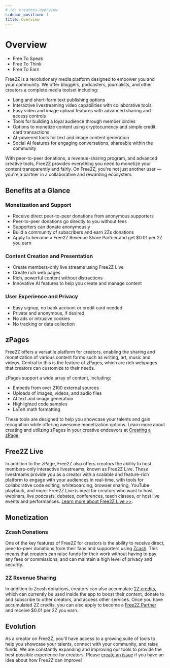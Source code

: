 ```yaml
---
# id: creators-overview
sidebar_position: 1
title: Overview
---
```


# Overview

- Free To Speak
- Free To Think
- Free To Earn

Free2Z is a revolutionary media platform designed to empower you and your community. We offer bloggers, podcasters, journalists, and other creators a complete media toolset including:

- Long and short-form text publishing options
- Interactive livestreaming video capabilities with collaborative tools
- Easy video and image upload features with advanced sharing and access controls
- Tools for building a loyal audience through member circles
- Options to monetize content using cryptocurrency and simple credit card transactions
- AI-powered tools for text and image content generation
- Social AI features for engaging conversations, shareable within the community

With peer-to-peer donations, a revenue-sharing program, and advanced creative tools, Free2Z provides everything you need to monetize your content transparently and fairly. On Free2Z, you're not just another user — you're a partner in a collaborative and rewarding ecosystem.


## Benefits at a Glance

### Monetization and Support

- Receive direct peer-to-peer donations from anonymous supporters
- Peer-to-peer donations go directly to you without fees
- Supporters can donate anonymously
- Build a community of subscribers and earn 2Zs donations
- Apply to become a Free2Z Revenue Share Partner and get $0.01 per 2Z you earn

### Content Creation and Presentation

- Create members-only live streams using Free2Z Live
- Create rich web pages
- Rich, powerful content without distractions
- Innovative AI features to help you create and manage content

### User Experience and Privacy

- Easy signup, no bank account or credit card needed
- Private and anonymous, if desired
- No ads or intrusive cookies
- No tracking or data collection

## zPages

Free2Z offers a versatile platform for creators, enabling the sharing and monetization of various content forms such as writing, art, music and videos. Central to this is the feature of zPages, which are rich webpages that creators can customize to their needs.

zPages support a wide array of content, including:

- Embeds from over 2100 external sources
- Uploads of images, videos, and audio files
- AI text and image generation
- Highlighted code samples
- LaTeX math formatting

These tools are designed to help you showcase your talents and gain recognition while offering awesome monetization options. Learn more about creating and utilizing zPages in your creative endeavors at [Creating a zPage](/docs/for-creators/creating-a-zpage).

## Free2Z Live

In addition to the zPage, Free2Z also offers creators the ability to host members-only interactive livestreams, known as Free2Z Live. These livestreams provide you as a creator with a scalable and feature-rich platform to engage with your audiences in real-time, with tools for collaborative code editing, whiteboarding, browser sharing, YouTube playback, and more. Free2Z Live is ideal for creators who want to host webinars, live podcasts, debates, conferences, teach classes, or host live events and performances.
[Learn more about Free2Z Live >>](/docs/for-creators/free2z-live).

## Monetization

### Zcash Donations

One of the key features of Free2Z for creators is the ability to receive direct, peer-to-peer donations from their fans and supporters using
[Zcash](https://z.cash). This means that creators can raise funds for their work without having to pay any fees or commissions, and can maintain a high level of privacy and security.

### 2Z Revenue Sharing

In addition to Zcash donations, creators can also accumulate [2Z credits](/revenue-sharing), which can currently be used inside the app to boost their content, donate to and subscribe to other creators, and access other services. Once you have accumulated 2Z credits, you can also apply to become a [Free2Z Partner](/revenue-sharing) and receive $0.01 per 2Z you earn.

## Evolution

As a creator on Free2Z, you'll have access to a growing suite of tools to help you showcase your talents, connect with your community, and raise funds.
We are constantly expanding and improving our tools to provide the best possible experience for creators. Please [create an issue](https://github.com/free2z/zuu/issues) if you have an idea about how Free2Z can improve!
